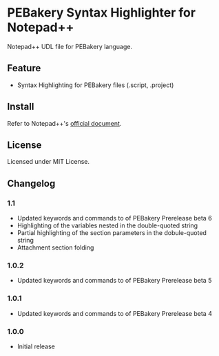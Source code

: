 # PEBakery Syntax Highlighter for Notepad++

Notepad++ UDL file for PEBakery language.

## Feature

- Syntax Highlighting for PEBakery files (.script, .project)

## Install

Refer to Notepad++'s [official document](http://docs.notepad-plus-plus.org/index.php/User_Defined_Language_Files#How_to_install_user_defined_language_files).

## License

Licensed under MIT License.

## Changelog

### 1.1

- Updated keywords and commands to of PEBakery Prerelease beta 6
- Highlighting of the variables nested in the double-quoted string
- Partial highlighting of the section parameters in the dobule-quoted string
- Attachment section folding 

### 1.0.2

- Updated keywords and commands to of PEBakery Prerelease beta 5

### 1.0.1

- Updated keywords and commands to of PEBakery Prerelease beta 4

### 1.0.0

- Initial release
